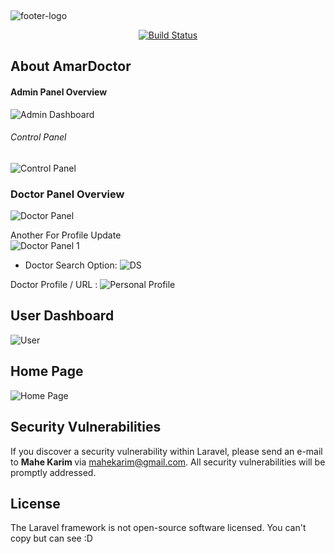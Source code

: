 <p align="center"> <br>

![footer-logo](https://user-images.githubusercontent.com/16819523/75205426-f0397200-579d-11ea-9359-924165583666.png)

</p>

<p align="center">
<a href="https://travis-ci.org/laravel/framework"><img src="https://travis-ci.org/laravel/framework.svg" alt="Build Status"></a>

</p>

## About AmarDoctor
#### Admin Panel Overview
![Admin Dashboard](https://user-images.githubusercontent.com/16819523/94730654-5f56f480-0385-11eb-8794-a96010f8de4b.png)

###### Control Panel
![Control Panel](https://user-images.githubusercontent.com/16819523/75204242-8cfa1080-579a-11ea-9ee2-f060398286ce.png)

### Doctor Panel Overview

![Doctor Panel](https://user-images.githubusercontent.com/16819523/75205228-6be6ef00-579d-11ea-8714-469ed278d950.png)


Another For Profile Update <br>
![Doctor Panel 1](https://user-images.githubusercontent.com/16819523/75205343-bb2d1f80-579d-11ea-8a4a-39d6320a3402.png)

- Doctor Search Option: 
![DS](https://user-images.githubusercontent.com/16819523/75205839-0c89de80-579f-11ea-9be7-84a68f138b80.png)

Doctor Profile / URL : 
![Personal Profile](https://user-images.githubusercontent.com/16819523/75206494-c33a8e80-57a0-11ea-8267-b20fb04545a3.png)


## User Dashboard

![User](https://user-images.githubusercontent.com/16819523/75206065-be290f80-579f-11ea-95cf-85a189b27ae1.PNG)

## Home Page
![Home Page](https://user-images.githubusercontent.com/16819523/75207427-e2d2b680-57a2-11ea-8191-45bf3b139d5f.png)


## Security Vulnerabilities

If you discover a security vulnerability within Laravel, please send an e-mail to <b> Mahe Karim </b> via [mahekarim@gmail.com](mailto:mahekarim@gmail.com). All security vulnerabilities will be promptly addressed.

## License

The Laravel framework is not open-source software licensed. You can't copy but can see  :D 
